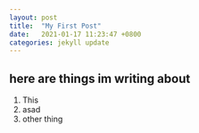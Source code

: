 ```yaml
---
layout: post
title:  "My First Post"
date:   2021-01-17 11:23:47 +0800
categories: jekyll update
---
```

## here are things im writing about
1. This
2. asad
3. other thing